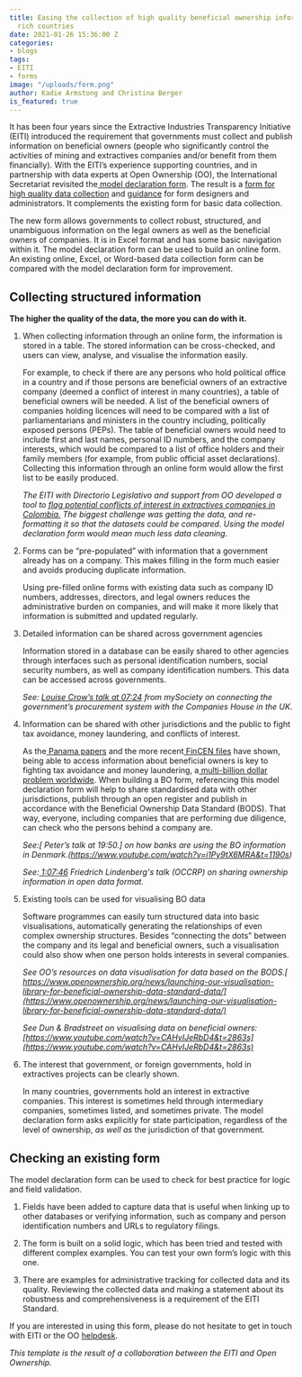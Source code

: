 ```yaml
---
title: Easing the collection of high quality beneficial ownership information in resource
  rich countries
date: 2021-01-26 15:36:00 Z
categories:
- blogs
tags:
- EITI
- forms
image: "/uploads/form.png"
author: Kadie Armstong and Christina Berger
is_featured: true
---
```


It has been four years since the Extractive Industries Transparency Initiative (EITI) introduced the requirement that governments must collect and publish information on beneficial owners (people who significantly control the activities of mining and extractives companies and/or benefit from them financially). With the EITI’s experience supporting countries, and in partnership with data experts at Open Ownership (OO), the International Secretariat revisited the[ model declaration form](https://eiti.org/document/beneficial-ownership-model-declaration-form). The result is a [form for high quality data collection](https://eiti.org/files/documents/model_eiti_beneficial_ownership_declaration_form_-_high_quality_data.xlsx) and  [guidance](https://eiti.org/files/documents/guide_to_the_model_beneficial_ownership_declaration_form_for_high_quality_data_collection.pdf) for form designers and administrators. It complements the existing form for basic data collection.

The new form allows governments to collect robust, structured, and unambiguous information on the legal owners as well as the beneficial owners of companies. It is in Excel format and has some basic navigation within it. The model declaration form can be used to build an online form. An existing online, Excel, or Word-based data collection form can be compared with the model declaration form for improvement.


## Collecting structured information 

**The higher the quality of the data, the more you can do with it.**

1. When collecting information through an online form, the information is stored in a table. The stored information can be cross-checked, and users can view, analyse, and visualise the information easily.

   For example, to check if there are any persons who hold political office in a country and if those persons are beneficial owners of an extractive company (deemed a conflict of interest in many countries), a table of beneficial owners will be needed. A list of the beneficial owners of companies holding licences will need to be compared with a  list of parliamentarians and ministers in the country  including, politically exposed persons (PEPs). The table of beneficial owners would need to include first and last names, personal ID numbers, and the company interests, which would be compared to a list of office holders and their family members (for example, from public official asset declarations). Collecting this information through an online form would allow the first list to be easily produced.

   _The EITI with Directorio Legislativo and support from OO developed a tool to [flag potential conflicts of interest in extractives companies in Colombia.](https://imf.directoriolegislativo.org/) The biggest challenge was getting the data, and re-formatting it so that the datasets could be compared. Using the model declaration form would mean much less data cleaning._

2. Forms can be “pre-populated” with information that a government already has on a company. This makes filling in the form much easier and avoids producing duplicate information.

   Using pre-filled online forms with existing data such as company ID numbers, addresses, directors, and legal owners reduces the administrative burden on companies, and will make it more likely that information is submitted and updated regularly. 

3. Detailed information can be shared across government agencies

   Information stored in a database can be easily shared to other agencies through interfaces such as personal identification numbers, social security numbers, as well as company identification numbers. This data can be accessed across governments. 

   _See: [Louise Crow’s talk at 07:24](https://www.youtube.com/watch?v=CAHvIJeRbD4&t=444s) from mySociety on connecting the government’s procurement system with the Companies House in the UK._

4. Information can be shared with other jurisdictions and the public to fight tax avoidance, money laundering, and conflicts of interest.

   As the[ Panama papers](https://www.icij.org/investigations/panama-papers/) and the more recent[ FinCEN files](https://www.icij.org/investigations/fincen-files/) have shown, being able to access information about beneficial owners is key to fighting tax avoidance and money laundering, a[ multi-billion dollar problem worldwide](https://www.fatf-gafi.org/faq/moneylaundering/). When building a BO form, referencing this model declaration form will help to share standardised data with other jurisdictions, publish through an open register and publish in accordance with the Beneficial Ownership Data Standard (BODS). That way, everyone, including companies that are performing due diligence, can check who the persons behind a company are.

   _See:[ Peter’s talk at 19:50.] on how banks are using the BO information in Denmark.(https://www.youtube.com/watch?v=i1Py9tX6MRA&t=1190s)_

   _See:[ 1:07:46](https://www.youtube.com/watch?v=CAHvIJeRbD4&t=4066s) Friedrich Lindenberg's talk (OCCRP) on sharing ownership information in open data format._

5. Existing tools can be used for visualising BO data

   Software programmes can easily turn structured data into basic visualisations, automatically generating the relationships of even complex ownership structures. Besides “connecting the dots” between the company and its legal and beneficial owners, such a visualisation could also show when one person holds interests in several companies.

   _See OO’s resources on data visualisation for data based on the BODS.[ https://www.openownership.org/news/launching-our-visualisation-library-for-beneficial-ownership-data-standard-data/](https://www.openownership.org/news/launching-our-visualisation-library-for-beneficial-ownership-data-standard-data/)_

   _See Dun & Bradstreet on visualising data on beneficial owners:[https://www.youtube.com/watch?v=CAHvIJeRbD4&t=2863s](https://www.youtube.com/watch?v=CAHvIJeRbD4&t=2863s)_

6. The interest that government, or foreign governments, hold in extractives projects can be clearly shown.

   In many countries, governments hold an interest in extractive companies. This interest is sometimes held through intermediary companies, sometimes listed, and sometimes private. The model declaration form asks explicitly for state participation, regardless of the level of ownership, _as well as_ the jurisdiction of that government. 

## Checking an existing form

The model declaration form can be used to check for best practice for logic and field validation.

1. Fields have been added to capture data that is useful when linking up to other databases or verifying information, such as company and person identification numbers and URLs to regulatory filings.

2. The form is built on a solid logic, which has been tried and tested with different complex examples. You can test your own form’s logic with this one.

3. There are examples for administrative tracking for collected data and its quality. Reviewing the collected data and making a statement about its robustness and comprehensiveness is a requirement of the EITI Standard.

If you are interested in using this form, please do not hesitate to get in touch with EITI or the OO [helpdesk](https://share.hsforms.com/1hD_mecn0TwyW15zYkesF5g3upv4). 

_This template is the result of a collaboration between the EITI and Open Ownership._